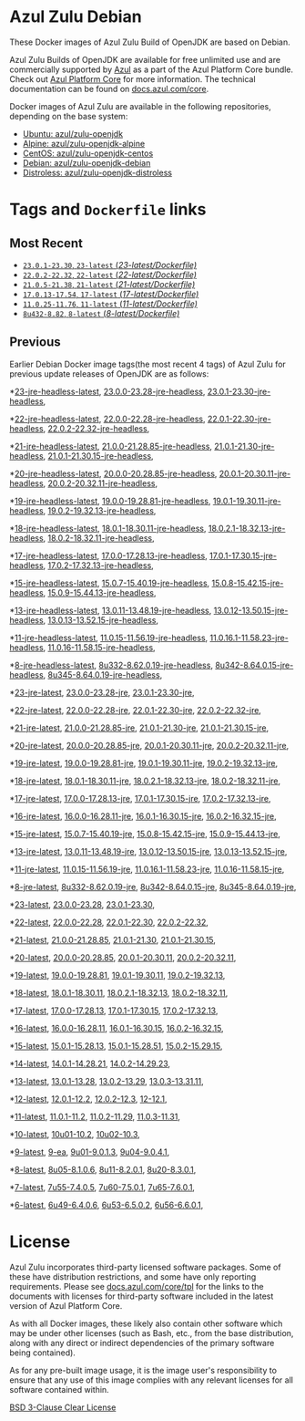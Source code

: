 Azul Zulu Debian
================

These Docker images of Azul Zulu Build of OpenJDK are based on Debian.

Azul Zulu Builds of OpenJDK are available for free unlimited use and are commercially supported by [Azul][1] as a part of the Azul Platform Core bundle.
Check out [Azul Platform Core][2] for more information. The technical documentation can be found on [docs.azul.com/core][3].

Docker images of Azul Zulu are available in the following repositories, depending on the base system:

  * [Ubuntu: azul/zulu-openjdk][4]
  * [Alpine: azul/zulu-openjdk-alpine][5]
  * [CentOS: azul/zulu-openjdk-centos][6]
  * [Debian: azul/zulu-openjdk-debian][7]
  * [Distroless: azul/zulu-openjdk-distroless][8]

Tags and `Dockerfile` links
===========================

Most Recent
-----------


  * [`23.0.1-23.30`, `23-latest` (*23-latest/Dockerfile)*][34]
  * [`22.0.2-22.32`, `22-latest` (*22-latest/Dockerfile)*][41]
  * [`21.0.5-21.38`, `21-latest` (*21-latest/Dockerfile)*][51]
  * [`17.0.13-17.54`, `17-latest` (*17-latest/Dockerfile)*][104]
  * [`11.0.25-11.76`, `11-latest` (*11-latest/Dockerfile)*][213]
  * [`8u432-8.82`, `8-latest` (*8-latest/Dockerfile)*][279]

Previous
--------

Earlier Debian Docker image tags(the most recent 4 tags) of Azul Zulu for previous update releases of OpenJDK are as follows:


  *[23-jre-headless-latest][11],
  [23.0.0-23.28-jre-headless][36],
  [23.0.1-23.30-jre-headless][40],
  
  *[22-jre-headless-latest][12],
  [22.0.0-22.28-jre-headless][43],
  [22.0.1-22.30-jre-headless][47],
  [22.0.2-22.32-jre-headless][49],
  
  *[21-jre-headless-latest][13],
  [21.0.0-21.28.85-jre-headless][53],
  [21.0.1-21.30-jre-headless][55],
  [21.0.1-21.30.15-jre-headless][60],
  
  
  
  
  
  *[20-jre-headless-latest][14],
  [20.0.0-20.28.85-jre-headless][74],
  [20.0.1-20.30.11-jre-headless][77],
  [20.0.2-20.32.11-jre-headless][81],
  
  *[19-jre-headless-latest][15],
  [19.0.0-19.28.81-jre-headless][84],
  [19.0.1-19.30.11-jre-headless][88],
  [19.0.2-19.32.13-jre-headless][91],
  
  *[18-jre-headless-latest][16],
  [18.0.1-18.30.11-jre-headless][97],
  [18.0.2.1-18.32.13-jre-headless][98],
  [18.0.2-18.32.11-jre-headless][101],
  
  *[17-jre-headless-latest][17],
  [17.0.0-17.28.13-jre-headless][105],
  [17.0.1-17.30.15-jre-headless][110],
  [17.0.2-17.32.13-jre-headless][113],
  
  
  
  
  
  
  
  
  
  
  
  
  
  
  
  *[15-jre-headless-latest][18],
  [15.0.7-15.40.19-jre-headless][172],
  [15.0.8-15.42.15-jre-headless][175],
  [15.0.9-15.44.13-jre-headless][177],
  
  
  *[13-jre-headless-latest][19],
  [13.0.11-13.48.19-jre-headless][198],
  [13.0.12-13.50.15-jre-headless][202],
  [13.0.13-13.52.15-jre-headless][204],
  
  
  *[11-jre-headless-latest][20],
  [11.0.15-11.56.19-jre-headless][229],
  [11.0.16.1-11.58.23-jre-headless][234],
  [11.0.16-11.58.15-jre-headless][236],
  
  
  
  
  
  
  
  
  
  
  
  
  *[8-jre-headless-latest][21],
  [8u332-8.62.0.19-jre-headless][320],
  [8u342-8.64.0.15-jre-headless][321],
  [8u345-8.64.0.19-jre-headless][325],
  
  
  
  
  
  
  
  
  
  
  
  
  *[23-jre-latest][22],
  [23.0.0-23.28-jre][37],
  [23.0.1-23.30-jre][38],
  
  *[22-jre-latest][23],
  [22.0.0-22.28-jre][44],
  [22.0.1-22.30-jre][45],
  [22.0.2-22.32-jre][50],
  
  *[21-jre-latest][24],
  [21.0.0-21.28.85-jre][54],
  [21.0.1-21.30-jre][56],
  [21.0.1-21.30.15-jre][58],
  
  
  
  
  
  *[20-jre-latest][25],
  [20.0.0-20.28.85-jre][75],
  [20.0.1-20.30.11-jre][79],
  [20.0.2-20.32.11-jre][82],
  
  *[19-jre-latest][26],
  [19.0.0-19.28.81-jre][86],
  [19.0.1-19.30.11-jre][87],
  [19.0.2-19.32.13-jre][92],
  
  *[18-jre-latest][27],
  [18.0.1-18.30.11-jre][95],
  [18.0.2.1-18.32.13-jre][100],
  [18.0.2-18.32.11-jre][103],
  
  *[17-jre-latest][28],
  [17.0.0-17.28.13-jre][107],
  [17.0.1-17.30.15-jre][109],
  [17.0.2-17.32.13-jre][111],
  
  
  
  
  
  
  
  
  
  
  
  
  
  
  
  *[16-jre-latest][29],
  [16.0.0-16.28.11-jre][158],
  [16.0.1-16.30.15-jre][160],
  [16.0.2-16.32.15-jre][162],
  
  *[15-jre-latest][30],
  [15.0.7-15.40.19-jre][173],
  [15.0.8-15.42.15-jre][174],
  [15.0.9-15.44.13-jre][179],
  
  
  *[13-jre-latest][31],
  [13.0.11-13.48.19-jre][197],
  [13.0.12-13.50.15-jre][200],
  [13.0.13-13.52.15-jre][203],
  
  
  *[11-jre-latest][32],
  [11.0.15-11.56.19-jre][230],
  [11.0.16.1-11.58.23-jre][233],
  [11.0.16-11.58.15-jre][235],
  
  
  
  
  
  
  
  
  
  
  
  
  *[8-jre-latest][33],
  [8u332-8.62.0.19-jre][319],
  [8u342-8.64.0.15-jre][323],
  [8u345-8.64.0.19-jre][324],
  
  
  
  
  
  
  
  
  
  
  
  
  *[23-latest][34],
  [23.0.0-23.28][35],
  [23.0.1-23.30][39],
  
  *[22-latest][41],
  [22.0.0-22.28][42],
  [22.0.1-22.30][46],
  [22.0.2-22.32][48],
  
  *[21-latest][51],
  [21.0.0-21.28.85][52],
  [21.0.1-21.30][57],
  [21.0.1-21.30.15][59],
  
  
  
  
  
  *[20-latest][73],
  [20.0.0-20.28.85][76],
  [20.0.1-20.30.11][78],
  [20.0.2-20.32.11][80],
  
  *[19-latest][83],
  [19.0.0-19.28.81][85],
  [19.0.1-19.30.11][89],
  [19.0.2-19.32.13][90],
  
  
  *[18-latest][94],
  [18.0.1-18.30.11][96],
  [18.0.2.1-18.32.13][99],
  [18.0.2-18.32.11][102],
  
  *[17-latest][104],
  [17.0.0-17.28.13][106],
  [17.0.1-17.30.15][108],
  [17.0.2-17.32.13][112],
  
  
  
  
  
  
  
  
  
  
  
  
  
  
  
  *[16-latest][156],
  [16.0.0-16.28.11][157],
  [16.0.1-16.30.15][159],
  [16.0.2-16.32.15][161],
  
  *[15-latest][163],
  [15.0.1-15.28.13][164],
  [15.0.1-15.28.51][165],
  [15.0.2-15.29.15][166],
  
  
  
  
  
  
  
  
  
  *[14-latest][183],
  [14.0.1-14.28.21][184],
  [14.0.2-14.29.23][185],
  
  *[13-latest][186],
  [13.0.1-13.28][187],
  [13.0.2-13.29][188],
  [13.0.3-13.31.11][189],
  
  
  
  
  
  
  
  
  
  
  
  
  *[12-latest][209],
  [12.0.1-12.2][210],
  [12.0.2-12.3][211],
  [12-12.1][212],
  
  *[11-latest][213],
  [11.0.1-11.2][214],
  [11.0.2-11.29][215],
  [11.0.3-11.31][216],
  
  
  
  
  
  
  
  
  
  
  
  
  
  
  
  
  
  
  
  
  
  
  
  
  
  
  
  *[10-latest][271],
  [10u01-10.2][272],
  [10u02-10.3][273],
  
  *[9-latest][274],
  [9-ea][275],
  [9u01-9.0.1.3][276],
  [9u04-9.0.4.1][277],
  
  
  *[8-latest][279],
  [8u05-8.1.0.6][280],
  [8u11-8.2.0.1][281],
  [8u20-8.3.0.1][282],
  
  
  
  
  
  
  
  
  
  
  
  
  
  
  
  
  
  
  
  
  
  
  
  
  
  
  
  
  
  
  
  
  
  
  
  
  
  
  
  
  
  
  
  
  
  
  
  
  
  
  *[7-latest][360],
  [7u55-7.4.0.5][361],
  [7u60-7.5.0.1][362],
  [7u65-7.6.0.1][363],
  
  
  
  
  
  
  
  
  
  
  
  
  
  
  
  
  
  
  
  
  
  
  
  
  
  
  
  
  
  
  
  
  
  
  
  *[6-latest][398],
  [6u49-6.4.0.6][399],
  [6u53-6.5.0.2][400],
  [6u56-6.6.0.1][401],
  
  
  
  
  
  
  
  
  
  
  
  
  
  
  
  
  License
=======

Azul Zulu incorporates third-party licensed software packages. Some of these have distribution restrictions, and some have only reporting requirements. Please see [docs.azul.com/core/tpl][9] for the links to the documents with licenses for third-party software included in the latest version of Azul Platform Core.

As with all Docker images, these likely also contain other software which may be under other licenses (such as Bash, etc., from the base distribution, along with any direct or indirect dependencies of the primary software being contained).

As for any pre-built image usage, it is the image user's responsibility to ensure that any use of this image complies with any relevant licenses for all software contained within.

[BSD 3-Clause Clear License][10]

  [1]: https://www.azul.com/
  [2]: https://www.azul.com/products/core/
  [3]: https://docs.azul.com/core/
  [4]: https://hub.docker.com/r/azul/zulu-openjdk
  [5]: https://hub.docker.com/r/azul/zulu-openjdk-alpine
  [6]: https://hub.docker.com/r/azul/zulu-openjdk-centos
  [7]: https://hub.docker.com/r/azul/zulu-openjdk-debian
  [8]: https://hub.docker.com/r/azul/zulu-openjdk-distroless
  [9]: https://docs.azul.com/core/tpl
  [10]: https://github.com/zulu-openjdk/zulu-openjdk/blob/master/LICENSE.txt


  [11]: https://github.com/zulu-openjdk/zulu-openjdk/blob/master/debian/23-jre-headless-latest/Dockerfile
  [36]: https://github.com/zulu-openjdk/zulu-openjdk/blob/master/debian/23.0.0-23.28-jre-headless/Dockerfile
  [40]: https://github.com/zulu-openjdk/zulu-openjdk/blob/master/debian/23.0.1-23.30-jre-headless/Dockerfile
  
  [12]: https://github.com/zulu-openjdk/zulu-openjdk/blob/master/debian/22-jre-headless-latest/Dockerfile
  [43]: https://github.com/zulu-openjdk/zulu-openjdk/blob/master/debian/22.0.0-22.28-jre-headless/Dockerfile
  [47]: https://github.com/zulu-openjdk/zulu-openjdk/blob/master/debian/22.0.1-22.30-jre-headless/Dockerfile
  [49]: https://github.com/zulu-openjdk/zulu-openjdk/blob/master/debian/22.0.2-22.32-jre-headless/Dockerfile
  
  [13]: https://github.com/zulu-openjdk/zulu-openjdk/blob/master/debian/21-jre-headless-latest/Dockerfile
  [53]: https://github.com/zulu-openjdk/zulu-openjdk/blob/master/debian/21.0.0-21.28.85-jre-headless/Dockerfile
  [55]: https://github.com/zulu-openjdk/zulu-openjdk/blob/master/debian/21.0.1-21.30-jre-headless/Dockerfile
  [60]: https://github.com/zulu-openjdk/zulu-openjdk/blob/master/debian/21.0.1-21.30.15-jre-headless/Dockerfile
  
  
  
  
  
  [14]: https://github.com/zulu-openjdk/zulu-openjdk/blob/master/debian/20-jre-headless-latest/Dockerfile
  [74]: https://github.com/zulu-openjdk/zulu-openjdk/blob/master/debian/20.0.0-20.28.85-jre-headless/Dockerfile
  [77]: https://github.com/zulu-openjdk/zulu-openjdk/blob/master/debian/20.0.1-20.30.11-jre-headless/Dockerfile
  [81]: https://github.com/zulu-openjdk/zulu-openjdk/blob/master/debian/20.0.2-20.32.11-jre-headless/Dockerfile
  
  [15]: https://github.com/zulu-openjdk/zulu-openjdk/blob/master/debian/19-jre-headless-latest/Dockerfile
  [84]: https://github.com/zulu-openjdk/zulu-openjdk/blob/master/debian/19.0.0-19.28.81-jre-headless/Dockerfile
  [88]: https://github.com/zulu-openjdk/zulu-openjdk/blob/master/debian/19.0.1-19.30.11-jre-headless/Dockerfile
  [91]: https://github.com/zulu-openjdk/zulu-openjdk/blob/master/debian/19.0.2-19.32.13-jre-headless/Dockerfile
  
  [16]: https://github.com/zulu-openjdk/zulu-openjdk/blob/master/debian/18-jre-headless-latest/Dockerfile
  [97]: https://github.com/zulu-openjdk/zulu-openjdk/blob/master/debian/18.0.1-18.30.11-jre-headless/Dockerfile
  [98]: https://github.com/zulu-openjdk/zulu-openjdk/blob/master/debian/18.0.2.1-18.32.13-jre-headless/Dockerfile
  [101]: https://github.com/zulu-openjdk/zulu-openjdk/blob/master/debian/18.0.2-18.32.11-jre-headless/Dockerfile
  
  [17]: https://github.com/zulu-openjdk/zulu-openjdk/blob/master/debian/17-jre-headless-latest/Dockerfile
  [105]: https://github.com/zulu-openjdk/zulu-openjdk/blob/master/debian/17.0.0-17.28.13-jre-headless/Dockerfile
  [110]: https://github.com/zulu-openjdk/zulu-openjdk/blob/master/debian/17.0.1-17.30.15-jre-headless/Dockerfile
  [113]: https://github.com/zulu-openjdk/zulu-openjdk/blob/master/debian/17.0.2-17.32.13-jre-headless/Dockerfile
  
  
  
  
  
  
  
  
  
  
  
  
  
  
  
  [18]: https://github.com/zulu-openjdk/zulu-openjdk/blob/master/debian/15-jre-headless-latest/Dockerfile
  [172]: https://github.com/zulu-openjdk/zulu-openjdk/blob/master/debian/15.0.7-15.40.19-jre-headless/Dockerfile
  [175]: https://github.com/zulu-openjdk/zulu-openjdk/blob/master/debian/15.0.8-15.42.15-jre-headless/Dockerfile
  [177]: https://github.com/zulu-openjdk/zulu-openjdk/blob/master/debian/15.0.9-15.44.13-jre-headless/Dockerfile
  
  
  [19]: https://github.com/zulu-openjdk/zulu-openjdk/blob/master/debian/13-jre-headless-latest/Dockerfile
  [198]: https://github.com/zulu-openjdk/zulu-openjdk/blob/master/debian/13.0.11-13.48.19-jre-headless/Dockerfile
  [202]: https://github.com/zulu-openjdk/zulu-openjdk/blob/master/debian/13.0.12-13.50.15-jre-headless/Dockerfile
  [204]: https://github.com/zulu-openjdk/zulu-openjdk/blob/master/debian/13.0.13-13.52.15-jre-headless/Dockerfile
  
  
  [20]: https://github.com/zulu-openjdk/zulu-openjdk/blob/master/debian/11-jre-headless-latest/Dockerfile
  [229]: https://github.com/zulu-openjdk/zulu-openjdk/blob/master/debian/11.0.15-11.56.19-jre-headless/Dockerfile
  [234]: https://github.com/zulu-openjdk/zulu-openjdk/blob/master/debian/11.0.16.1-11.58.23-jre-headless/Dockerfile
  [236]: https://github.com/zulu-openjdk/zulu-openjdk/blob/master/debian/11.0.16-11.58.15-jre-headless/Dockerfile
  
  
  
  
  
  
  
  
  
  
  
  
  [21]: https://github.com/zulu-openjdk/zulu-openjdk/blob/master/debian/8-jre-headless-latest/Dockerfile
  [320]: https://github.com/zulu-openjdk/zulu-openjdk/blob/master/debian/8u332-8.62.0.19-jre-headless/Dockerfile
  [321]: https://github.com/zulu-openjdk/zulu-openjdk/blob/master/debian/8u342-8.64.0.15-jre-headless/Dockerfile
  [325]: https://github.com/zulu-openjdk/zulu-openjdk/blob/master/debian/8u345-8.64.0.19-jre-headless/Dockerfile
  
  
  
  
  
  
  
  
  
  
  
  
  [22]: https://github.com/zulu-openjdk/zulu-openjdk/blob/master/debian/23-jre-latest/Dockerfile
  [37]: https://github.com/zulu-openjdk/zulu-openjdk/blob/master/debian/23.0.0-23.28-jre/Dockerfile
  [38]: https://github.com/zulu-openjdk/zulu-openjdk/blob/master/debian/23.0.1-23.30-jre/Dockerfile
  
  [23]: https://github.com/zulu-openjdk/zulu-openjdk/blob/master/debian/22-jre-latest/Dockerfile
  [44]: https://github.com/zulu-openjdk/zulu-openjdk/blob/master/debian/22.0.0-22.28-jre/Dockerfile
  [45]: https://github.com/zulu-openjdk/zulu-openjdk/blob/master/debian/22.0.1-22.30-jre/Dockerfile
  [50]: https://github.com/zulu-openjdk/zulu-openjdk/blob/master/debian/22.0.2-22.32-jre/Dockerfile
  
  [24]: https://github.com/zulu-openjdk/zulu-openjdk/blob/master/debian/21-jre-latest/Dockerfile
  [54]: https://github.com/zulu-openjdk/zulu-openjdk/blob/master/debian/21.0.0-21.28.85-jre/Dockerfile
  [56]: https://github.com/zulu-openjdk/zulu-openjdk/blob/master/debian/21.0.1-21.30-jre/Dockerfile
  [58]: https://github.com/zulu-openjdk/zulu-openjdk/blob/master/debian/21.0.1-21.30.15-jre/Dockerfile
  
  
  
  
  
  [25]: https://github.com/zulu-openjdk/zulu-openjdk/blob/master/debian/20-jre-latest/Dockerfile
  [75]: https://github.com/zulu-openjdk/zulu-openjdk/blob/master/debian/20.0.0-20.28.85-jre/Dockerfile
  [79]: https://github.com/zulu-openjdk/zulu-openjdk/blob/master/debian/20.0.1-20.30.11-jre/Dockerfile
  [82]: https://github.com/zulu-openjdk/zulu-openjdk/blob/master/debian/20.0.2-20.32.11-jre/Dockerfile
  
  [26]: https://github.com/zulu-openjdk/zulu-openjdk/blob/master/debian/19-jre-latest/Dockerfile
  [86]: https://github.com/zulu-openjdk/zulu-openjdk/blob/master/debian/19.0.0-19.28.81-jre/Dockerfile
  [87]: https://github.com/zulu-openjdk/zulu-openjdk/blob/master/debian/19.0.1-19.30.11-jre/Dockerfile
  [92]: https://github.com/zulu-openjdk/zulu-openjdk/blob/master/debian/19.0.2-19.32.13-jre/Dockerfile
  
  [27]: https://github.com/zulu-openjdk/zulu-openjdk/blob/master/debian/18-jre-latest/Dockerfile
  [95]: https://github.com/zulu-openjdk/zulu-openjdk/blob/master/debian/18.0.1-18.30.11-jre/Dockerfile
  [100]: https://github.com/zulu-openjdk/zulu-openjdk/blob/master/debian/18.0.2.1-18.32.13-jre/Dockerfile
  [103]: https://github.com/zulu-openjdk/zulu-openjdk/blob/master/debian/18.0.2-18.32.11-jre/Dockerfile
  
  [28]: https://github.com/zulu-openjdk/zulu-openjdk/blob/master/debian/17-jre-latest/Dockerfile
  [107]: https://github.com/zulu-openjdk/zulu-openjdk/blob/master/debian/17.0.0-17.28.13-jre/Dockerfile
  [109]: https://github.com/zulu-openjdk/zulu-openjdk/blob/master/debian/17.0.1-17.30.15-jre/Dockerfile
  [111]: https://github.com/zulu-openjdk/zulu-openjdk/blob/master/debian/17.0.2-17.32.13-jre/Dockerfile
  
  
  
  
  
  
  
  
  
  
  
  
  
  
  
  [29]: https://github.com/zulu-openjdk/zulu-openjdk/blob/master/debian/16-jre-latest/Dockerfile
  [158]: https://github.com/zulu-openjdk/zulu-openjdk/blob/master/debian/16.0.0-16.28.11-jre/Dockerfile
  [160]: https://github.com/zulu-openjdk/zulu-openjdk/blob/master/debian/16.0.1-16.30.15-jre/Dockerfile
  [162]: https://github.com/zulu-openjdk/zulu-openjdk/blob/master/debian/16.0.2-16.32.15-jre/Dockerfile
  
  [30]: https://github.com/zulu-openjdk/zulu-openjdk/blob/master/debian/15-jre-latest/Dockerfile
  [173]: https://github.com/zulu-openjdk/zulu-openjdk/blob/master/debian/15.0.7-15.40.19-jre/Dockerfile
  [174]: https://github.com/zulu-openjdk/zulu-openjdk/blob/master/debian/15.0.8-15.42.15-jre/Dockerfile
  [179]: https://github.com/zulu-openjdk/zulu-openjdk/blob/master/debian/15.0.9-15.44.13-jre/Dockerfile
  
  
  [31]: https://github.com/zulu-openjdk/zulu-openjdk/blob/master/debian/13-jre-latest/Dockerfile
  [197]: https://github.com/zulu-openjdk/zulu-openjdk/blob/master/debian/13.0.11-13.48.19-jre/Dockerfile
  [200]: https://github.com/zulu-openjdk/zulu-openjdk/blob/master/debian/13.0.12-13.50.15-jre/Dockerfile
  [203]: https://github.com/zulu-openjdk/zulu-openjdk/blob/master/debian/13.0.13-13.52.15-jre/Dockerfile
  
  
  [32]: https://github.com/zulu-openjdk/zulu-openjdk/blob/master/debian/11-jre-latest/Dockerfile
  [230]: https://github.com/zulu-openjdk/zulu-openjdk/blob/master/debian/11.0.15-11.56.19-jre/Dockerfile
  [233]: https://github.com/zulu-openjdk/zulu-openjdk/blob/master/debian/11.0.16.1-11.58.23-jre/Dockerfile
  [235]: https://github.com/zulu-openjdk/zulu-openjdk/blob/master/debian/11.0.16-11.58.15-jre/Dockerfile
  
  
  
  
  
  
  
  
  
  
  
  
  [33]: https://github.com/zulu-openjdk/zulu-openjdk/blob/master/debian/8-jre-latest/Dockerfile
  [319]: https://github.com/zulu-openjdk/zulu-openjdk/blob/master/debian/8u332-8.62.0.19-jre/Dockerfile
  [323]: https://github.com/zulu-openjdk/zulu-openjdk/blob/master/debian/8u342-8.64.0.15-jre/Dockerfile
  [324]: https://github.com/zulu-openjdk/zulu-openjdk/blob/master/debian/8u345-8.64.0.19-jre/Dockerfile
  
  
  
  
  
  
  
  
  
  
  
  
  [34]: https://github.com/zulu-openjdk/zulu-openjdk/blob/master/debian/23-latest/Dockerfile
  [35]: https://github.com/zulu-openjdk/zulu-openjdk/blob/master/debian/23.0.0-23.28/Dockerfile
  [39]: https://github.com/zulu-openjdk/zulu-openjdk/blob/master/debian/23.0.1-23.30/Dockerfile
  
  [41]: https://github.com/zulu-openjdk/zulu-openjdk/blob/master/debian/22-latest/Dockerfile
  [42]: https://github.com/zulu-openjdk/zulu-openjdk/blob/master/debian/22.0.0-22.28/Dockerfile
  [46]: https://github.com/zulu-openjdk/zulu-openjdk/blob/master/debian/22.0.1-22.30/Dockerfile
  [48]: https://github.com/zulu-openjdk/zulu-openjdk/blob/master/debian/22.0.2-22.32/Dockerfile
  
  [51]: https://github.com/zulu-openjdk/zulu-openjdk/blob/master/debian/21-latest/Dockerfile
  [52]: https://github.com/zulu-openjdk/zulu-openjdk/blob/master/debian/21.0.0-21.28.85/Dockerfile
  [57]: https://github.com/zulu-openjdk/zulu-openjdk/blob/master/debian/21.0.1-21.30/Dockerfile
  [59]: https://github.com/zulu-openjdk/zulu-openjdk/blob/master/debian/21.0.1-21.30.15/Dockerfile
  
  
  
  
  
  [73]: https://github.com/zulu-openjdk/zulu-openjdk/blob/master/debian/20-latest/Dockerfile
  [76]: https://github.com/zulu-openjdk/zulu-openjdk/blob/master/debian/20.0.0-20.28.85/Dockerfile
  [78]: https://github.com/zulu-openjdk/zulu-openjdk/blob/master/debian/20.0.1-20.30.11/Dockerfile
  [80]: https://github.com/zulu-openjdk/zulu-openjdk/blob/master/debian/20.0.2-20.32.11/Dockerfile
  
  [83]: https://github.com/zulu-openjdk/zulu-openjdk/blob/master/debian/19-latest/Dockerfile
  [85]: https://github.com/zulu-openjdk/zulu-openjdk/blob/master/debian/19.0.0-19.28.81/Dockerfile
  [89]: https://github.com/zulu-openjdk/zulu-openjdk/blob/master/debian/19.0.1-19.30.11/Dockerfile
  [90]: https://github.com/zulu-openjdk/zulu-openjdk/blob/master/debian/19.0.2-19.32.13/Dockerfile
  
  
  [94]: https://github.com/zulu-openjdk/zulu-openjdk/blob/master/debian/18-latest/Dockerfile
  [96]: https://github.com/zulu-openjdk/zulu-openjdk/blob/master/debian/18.0.1-18.30.11/Dockerfile
  [99]: https://github.com/zulu-openjdk/zulu-openjdk/blob/master/debian/18.0.2.1-18.32.13/Dockerfile
  [102]: https://github.com/zulu-openjdk/zulu-openjdk/blob/master/debian/18.0.2-18.32.11/Dockerfile
  
  [104]: https://github.com/zulu-openjdk/zulu-openjdk/blob/master/debian/17-latest/Dockerfile
  [106]: https://github.com/zulu-openjdk/zulu-openjdk/blob/master/debian/17.0.0-17.28.13/Dockerfile
  [108]: https://github.com/zulu-openjdk/zulu-openjdk/blob/master/debian/17.0.1-17.30.15/Dockerfile
  [112]: https://github.com/zulu-openjdk/zulu-openjdk/blob/master/debian/17.0.2-17.32.13/Dockerfile
  
  
  
  
  
  
  
  
  
  
  
  
  
  
  
  [156]: https://github.com/zulu-openjdk/zulu-openjdk/blob/master/debian/16-latest/Dockerfile
  [157]: https://github.com/zulu-openjdk/zulu-openjdk/blob/master/debian/16.0.0-16.28.11/Dockerfile
  [159]: https://github.com/zulu-openjdk/zulu-openjdk/blob/master/debian/16.0.1-16.30.15/Dockerfile
  [161]: https://github.com/zulu-openjdk/zulu-openjdk/blob/master/debian/16.0.2-16.32.15/Dockerfile
  
  [163]: https://github.com/zulu-openjdk/zulu-openjdk/blob/master/debian/15-latest/Dockerfile
  [164]: https://github.com/zulu-openjdk/zulu-openjdk/blob/master/debian/15.0.1-15.28.13/Dockerfile
  [165]: https://github.com/zulu-openjdk/zulu-openjdk/blob/master/debian/15.0.1-15.28.51/Dockerfile
  [166]: https://github.com/zulu-openjdk/zulu-openjdk/blob/master/debian/15.0.2-15.29.15/Dockerfile
  
  
  
  
  
  
  
  
  
  [183]: https://github.com/zulu-openjdk/zulu-openjdk/blob/master/debian/14-latest/Dockerfile
  [184]: https://github.com/zulu-openjdk/zulu-openjdk/blob/master/debian/14.0.1-14.28.21/Dockerfile
  [185]: https://github.com/zulu-openjdk/zulu-openjdk/blob/master/debian/14.0.2-14.29.23/Dockerfile
  
  [186]: https://github.com/zulu-openjdk/zulu-openjdk/blob/master/debian/13-latest/Dockerfile
  [187]: https://github.com/zulu-openjdk/zulu-openjdk/blob/master/debian/13.0.1-13.28/Dockerfile
  [188]: https://github.com/zulu-openjdk/zulu-openjdk/blob/master/debian/13.0.2-13.29/Dockerfile
  [189]: https://github.com/zulu-openjdk/zulu-openjdk/blob/master/debian/13.0.3-13.31.11/Dockerfile
  
  
  
  
  
  
  
  
  
  
  
  
  [209]: https://github.com/zulu-openjdk/zulu-openjdk/blob/master/debian/12-latest/Dockerfile
  [210]: https://github.com/zulu-openjdk/zulu-openjdk/blob/master/debian/12.0.1-12.2/Dockerfile
  [211]: https://github.com/zulu-openjdk/zulu-openjdk/blob/master/debian/12.0.2-12.3/Dockerfile
  [212]: https://github.com/zulu-openjdk/zulu-openjdk/blob/master/debian/12-12.1/Dockerfile
  
  [213]: https://github.com/zulu-openjdk/zulu-openjdk/blob/master/debian/11-latest/Dockerfile
  [214]: https://github.com/zulu-openjdk/zulu-openjdk/blob/master/debian/11.0.1-11.2/Dockerfile
  [215]: https://github.com/zulu-openjdk/zulu-openjdk/blob/master/debian/11.0.2-11.29/Dockerfile
  [216]: https://github.com/zulu-openjdk/zulu-openjdk/blob/master/debian/11.0.3-11.31/Dockerfile
  
  
  
  
  
  
  
  
  
  
  
  
  
  
  
  
  
  
  
  
  
  
  
  
  
  
  
  [271]: https://github.com/zulu-openjdk/zulu-openjdk/blob/master/debian/10-latest/Dockerfile
  [272]: https://github.com/zulu-openjdk/zulu-openjdk/blob/master/debian/10u01-10.2/Dockerfile
  [273]: https://github.com/zulu-openjdk/zulu-openjdk/blob/master/debian/10u02-10.3/Dockerfile
  
  [274]: https://github.com/zulu-openjdk/zulu-openjdk/blob/master/debian/9-latest/Dockerfile
  [275]: https://github.com/zulu-openjdk/zulu-openjdk/blob/master/debian/9-ea/Dockerfile
  [276]: https://github.com/zulu-openjdk/zulu-openjdk/blob/master/debian/9u01-9.0.1.3/Dockerfile
  [277]: https://github.com/zulu-openjdk/zulu-openjdk/blob/master/debian/9u04-9.0.4.1/Dockerfile
  
  
  [279]: https://github.com/zulu-openjdk/zulu-openjdk/blob/master/debian/8-latest/Dockerfile
  [280]: https://github.com/zulu-openjdk/zulu-openjdk/blob/master/debian/8u05-8.1.0.6/Dockerfile
  [281]: https://github.com/zulu-openjdk/zulu-openjdk/blob/master/debian/8u11-8.2.0.1/Dockerfile
  [282]: https://github.com/zulu-openjdk/zulu-openjdk/blob/master/debian/8u20-8.3.0.1/Dockerfile
  
  
  
  
  
  
  
  
  
  
  
  
  
  
  
  
  
  
  
  
  
  
  
  
  
  
  
  
  
  
  
  
  
  
  
  
  
  
  
  
  
  
  
  
  
  
  
  
  
  
  [360]: https://github.com/zulu-openjdk/zulu-openjdk/blob/master/debian/7-latest/Dockerfile
  [361]: https://github.com/zulu-openjdk/zulu-openjdk/blob/master/debian/7u55-7.4.0.5/Dockerfile
  [362]: https://github.com/zulu-openjdk/zulu-openjdk/blob/master/debian/7u60-7.5.0.1/Dockerfile
  [363]: https://github.com/zulu-openjdk/zulu-openjdk/blob/master/debian/7u65-7.6.0.1/Dockerfile
  
  
  
  
  
  
  
  
  
  
  
  
  
  
  
  
  
  
  
  
  
  
  
  
  
  
  
  
  
  
  
  
  
  
  
  [398]: https://github.com/zulu-openjdk/zulu-openjdk/blob/master/debian/6-latest/Dockerfile
  [399]: https://github.com/zulu-openjdk/zulu-openjdk/blob/master/debian/6u49-6.4.0.6/Dockerfile
  [400]: https://github.com/zulu-openjdk/zulu-openjdk/blob/master/debian/6u53-6.5.0.2/Dockerfile
  [401]: https://github.com/zulu-openjdk/zulu-openjdk/blob/master/debian/6u56-6.6.0.1/Dockerfile
  
  
  
  
  
  
  
  
  
  
  
  
  
  
  
  
  